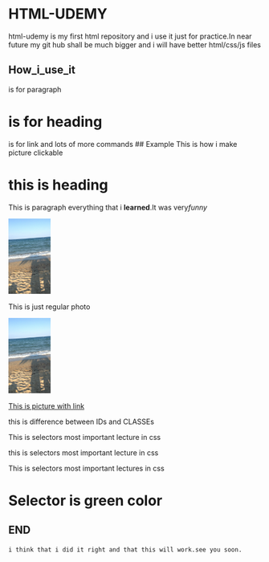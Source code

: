 # HTML-UDEMY
html-udemy is my first html repository and i use it just for practice.In near future my git hub shall be much bigger and i will have better html/css/js files 
## How_i_use_it
 <p> is for paragraph </p>
    <h1> is for heading </h1>
    <a> is for link </a>
    and lots of more commands
## Example
 This is how i make picture clickable
    <h1>this is heading</h1>
    <p>This is paragraph everything that i <strong>learned</strong>.It was very<i>funny</i></p>
    <img src="slike/slika.jpeg" height="150">
    <p>This is just regular photo</p>
    <a href="www.facebook.com" targer="_blank" ><img src="slike/slika.jpeg" alt="more" height="150"> <p>This is picture with link</p> </a> 
    this is difference between IDs and CLASSEs
    <p id="Ajdi">This is selectors most important lecture in css</p>
    </div>
    <p class="Klasa">this is selectors most important lecture in css</p>
    <p>This is selectors most important lectures in css</p>
    <h1>Selector is green color</h1> 

## END
    i think that i did it right and that this will work.see you soon.